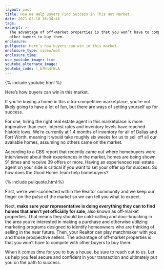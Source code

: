 ```yaml
---
layout: post
title: How We Help Buyers Find Success in This Hot Market
date: 2021-03-10 16:34:46
tags:
excerpt: >-
  The advantage of off-market properties is that you won’t have to compete with
  other buyers to buy them.
enclosure:
pullquote: Here’s how buyers can win in this market.
enclosure_type: video/mp4
enclosure_time:
use_youtube_image: true
youtube_alternate_image:
youtube_code: l_b7Nn4rWLA
---
```

{% include youtube.html %}

Here’s how buyers can win in this market.

If you’re buying a home in this ultra-competitive marketplace, you’re not likely going to have a lot of fun, but there are ways of setting yourself up for success.

For one, hiring the right real estate agent in this marketplace is more imperative than ever. Interest rates and inventory levels have reached historic lows. We’re currently at 1.4 months of inventory for all of Dallas and Fort Worth, meaning it would take roughly six weeks for us to sell off all our available homes, assuming no others came on the market.

According to a CBS report that recently came out where homebuyers were interviewed about their experiences in the market, homes are being shown 91 times and receive 39 offers or more. Having an experienced real estate agent on your side is critical if you want to set your offer up for success. So how does the Good Home Team help homebuyers?

{% include pullquote.html %}

First, we’re well-connected within the Realtor community and we keep our finger on the pulse of the market so we can tell you what to expect.&nbsp;

Next, **make sure your representative is doing everything they can to find homes that aren’t yet officially for sale**, also known as off-market properties. That means they should be cold-calling and door-knocking in the area you’re interested in making a purchase and otherwise utilizing marketing programs designed to identify homeowners who are thinking of selling in the near future. Then, your Realtor can play matchmaker with you and those prospective sellers. The advantage of off-market properties is that you won’t have to compete with other buyers to buy them.

When it comes time for you to buy a house, be sure to reach out to us. Let us help you feel secure and confident in your transaction and ultimately put you on the path to success.
